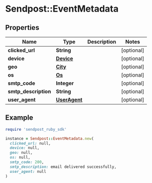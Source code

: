 # Sendpost::EventMetadata

## Properties

| Name | Type | Description | Notes |
| ---- | ---- | ----------- | ----- |
| **clicked_url** | **String** |  | [optional] |
| **device** | [**Device**](Device.md) |  | [optional] |
| **geo** | [**City**](City.md) |  | [optional] |
| **os** | [**Os**](Os.md) |  | [optional] |
| **smtp_code** | **Integer** |  | [optional] |
| **smtp_description** | **String** |  | [optional] |
| **user_agent** | [**UserAgent**](UserAgent.md) |  | [optional] |

## Example

```ruby
require 'sendpost_ruby_sdk'

instance = Sendpost::EventMetadata.new(
  clicked_url: null,
  device: null,
  geo: null,
  os: null,
  smtp_code: 200,
  smtp_description: email delivered successfully,
  user_agent: null
)
```

